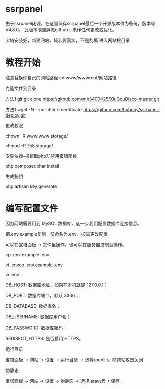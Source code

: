 # ssrpanel
由于ssrpanel闭源，在这里保存ssrpanel最后一个开源版本作为备份，版本号V4.8.0。
此版本取自胖虎github，未作任何更改或优化。

宝塔安装好，新建网站，域名要真实，不是乱填
进入网站根目录

# 教程开始
注意替换你自己的网站路径
cd www/wwwroot/网站路径

克隆文件到目录

方法1
git git clone https://github.com/mh3400425/XiuGouDisco-master.git

方法1
wget -N --no-check-certificate https://github.com/hubooy/ssrpanel-deploy.git

更改权限

chown -R www:www storage/

chmod -R 755 storage/

安装依赖-报错取php7.1禁用报错函数

php composer.phar install

生成秘钥

php artisan key:generate

# 编写配置文件

因为网站需要用到 MySQL 数据库，这一步我们配置数据库连接信息。

把.env.example复制一份命名为.env，按需更改配置。

可以在宝塔面板 -> 文件里操作，也可以在服务器控制台操作。

cp .env.example .env

vi .envcp .env.example .env

vi .env
 
 
DB_HOST: 数据库地址，如果在本机就是 127.0.0.1；

DB_PORT: 数据库端口，默认 3306；

DB_DATABASE: 数据库名；

DB_USERNAME: 数据库用户名；

DB_PASSWORD: 数据库密码；

REDIRECT_HTTPS: 是否启用 HTTPS。

运行目录

宝塔面板 -> 网站 -> 设置 -> 运行目录 -> 选择/public。防跨站攻击关闭

伪静态

宝塔面板 -> 网站 -> 设置 -> 伪静态 -> 选择laravel5-> 保存。
